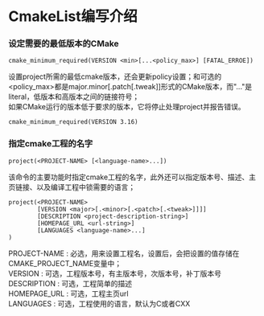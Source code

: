 # CmakeList编写介绍


### 设定需要的最低版本的CMake
```
cmake_minimum_required(VERSION <min>[...<policy_max>] [FATAL_ERROE])
```
设置project所需的最低cmake版本，还会更新policy设置；<min>和可选的<policy_max>都是major.minor[.patch[.tweak]]形式的CMake版本，而"..."是literal，低版本和高版本之间的链接符号；  
如果CMake运行的版本低于<min>要求的版本，它将停止处理project并报告错误。  

```
cmake_minimum_required(VERSION 3.16)
```

### 指定cmake工程的名字
```
project(<PROJECT-NAME> [<language-name>...])
```
该命令的主要功能时指定cmake工程的名字，此外还可以指定版本号、描述、主页链接、以及编译工程中锁需要的语言；  
```
project(<PROJECT-NAME>
        [VERSION <major>[.<minor>[.<patch>[.<tweak>]]]]
        [DESCRIPTION <project-description-string>]
        [HOMEPAGE_URL <url-string>]
        [LANGUAGES <language-name>...]
)
```
PROJECT-NAME : 必选，用来设置工程名，设置后，会把设置的值存储在CMAKE_PROJECT_NAME变量中；  
VERSION      : 可选，工程版本号，有主版本号，次版本号，补丁版本号  
DESCRIPTION  : 可选，工程简单的描述  
HOMEPAGE_URL : 可选，工程主页url  
LANGUAGES    : 可选，工程使用的语言，默认为C或者CXX
